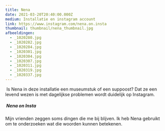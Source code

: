 ```yaml
---
title: Nena
date: 2021-03-20T20:40:00.000Z
medium: Installatie en instagram account
link: https://www.instagram.com/nena.on.insta
thumbnail: thumbnail/nena_thumbnail.jpg
afbeeldingen:
  - _1020280.jpg
  - _1020282.jpg
  - _1020284.jpg
  - _1020301.jpg
  - _1020304.jpg
  - _1020307.jpg
  - _1020311.jpg
  - _1020319.jpg
  - _1020337.jpg
---
```

 Is Nena in deze installatie een museumstuk of een suppoost? Dat ze een levend wezen is met dagelijkse problemen wordt duidelijk op Instagram. 

#####  Nena on Insta 

Mijn vrienden zeggen soms dingen die me bij blijven. Ik heb Nena gebruikt om te onderzoeken wat die woorden kunnen betekenen.
